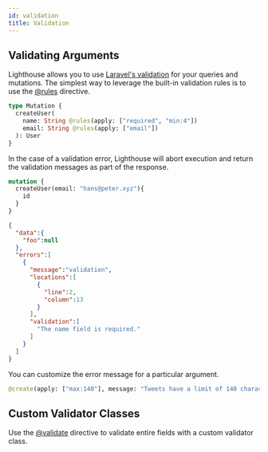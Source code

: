 ```yaml
---
id: validation
title: Validation
---
```


## Validating Arguments

Lighthouse allows you to use [Laravel's validation](https://laravel.com/docs/validation) for your
queries and mutations. The simplest way to leverage the built-in validation rules is to use the
[@rules](directives#rules) directive.

```graphql
type Mutation {
  createUser(
    name: String @rules(apply: ["required", "min:4"])
    email: String @rules(apply: ["email"])
  ): User
}
```

In the case of a validation error, Lighthouse will abort execution and return the validation messages
as part of the response.

```graphql
mutation {
  createUser(email: "hans@peter.xyz"){
    id
  }
}
```

```json
{  
  "data":{  
    "foo":null
  },
  "errors":[  
    {  
      "message":"validation",
      "locations":[  
        {  
          "line":2,
          "column":13
        }
      ],
      "validation":[  
        "The name field is required."
      ]
    }
  ]
}
```

You can customize the error message for a particular argument.

```graphql
@create(apply: ["max:140"], message: "Tweets have a limit of 140 characters")
```

## Custom Validator Classes

Use the [@validate](directives#validate) directive to validate entire fields
with a custom validator class.
